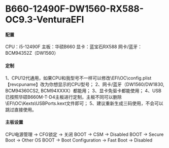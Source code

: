 # B660-12490F-DW1560-RX588-OC9.3-VenturaEFI

#### 配置
CPU：i5-12490F
主板：华硕B660
显卡：蓝宝石RX588
网卡/蓝牙：BCM94352Z（DW1560）

#### 定制
1、CPU12代通用，如果CPU和我型号不一样可以修改\EFI\OC\config.plist 【revcpuname】改为你想显示的CPU型号；
2、网卡/蓝牙（DW1560/DW1830, BCM94360CS2, BCM94XXXX）都能用；
3、显卡免驱卡都能使用；
4、USB已按照华硕B660M-T-D4主板进行定制，主板不同可以删除\EFI\OC\Kexts\USBPorts.kext文件即可；
5、建议重新生成三码使用，不会可以跳过直接使用。

#### 主板设置
CPU电源管理 -> CFG锁定 -> 关闭
BOOT -> CSM -> Disabled
BOOT -> Secure Boot -> Other OS
BOOT -> Boot Configuration -> Fast Boot -> Disabled